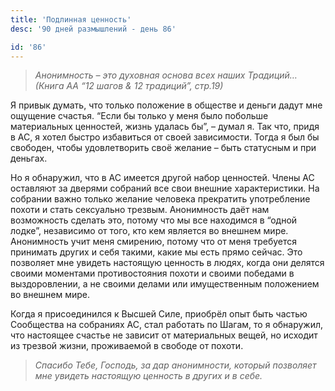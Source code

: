 ```yaml
---
title: 'Подлинная ценность'
desc: '90 дней размышлений - день 86'

id: '86'
---
```


> _Анонимность – это духовная основа всех наших Традиций… (Книга АА “12 шагов
> & 12 традиций”, стр.19)_

Я привык думать, что только положение в обществе и деньги дадут мне ощущение
счастья. “Если бы только у меня было побольше материальных ценностей, жизнь
удалась бы”, – думал я. Так что, придя в АС, я хотел быстро избавиться от
своей зависимости. Тогда я был бы свободен, чтобы удовлетворить своё желание –
быть статусным и при деньгах.

Но я обнаружил, что в АС имеется другой набор ценностей. Члены АС оставляют за
дверями собраний все свои внешние характеристики. На собрании важно только
желание человека прекратить употребление похоти и стать сексуально трезвым.
Анонимность даёт нам возможность сделать это, потому что мы все находимся в
“одной лодке”, независимо от того, кто кем является во внешнем мире.
Анонимность учит меня смирению, потому что от меня требуется принимать других
и себя такими, какие мы есть прямо сейчас. Это позволяет мне увидеть настоящую
ценность в людях, когда они делятся своими моментами противостояния похоти и
своими победами в выздоровлении, а не своими делами или имущественным
положением во внешнем мире.

Когда я присоединился к Высшей Силе, приобрёл опыт быть частью Сообщества на
собраниях АС, стал работать по Шагам, то я обнаружил, что настоящее счастье не
зависит от материальных вещей, но исходит из трезвой жизни, проживаемой в
свободе от похоти.

> _Спасибо Тебе, Господь, за дар анонимности, который позволяет мне увидеть
> настоящую ценность в других и в себе._
